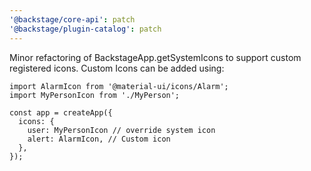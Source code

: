 ```yaml
---
'@backstage/core-api': patch
'@backstage/plugin-catalog': patch
---
```


Minor refactoring of BackstageApp.getSystemIcons to support custom registered
icons. Custom Icons can be added using:

```tsx
import AlarmIcon from '@material-ui/icons/Alarm';
import MyPersonIcon from './MyPerson';

const app = createApp({
  icons: {
    user: MyPersonIcon // override system icon
    alert: AlarmIcon, // Custom icon
  },
});
```
